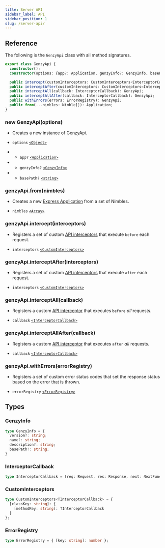 ```yaml
---
title: Server API
sidebar_label: API
sidebar_position: 1
slug: /server-api/
---
```


## Reference

The following is the `GenzyApi` class with all method signatures.

```ts
export class GenzyApi {
  constructor();
  constructor(options: {app?: Application, genzyInfo?: GenzyInfo, basePath?: string});

  public intercept(customInterceptors: CustomInterceptors<InterceptorCallback>): GenzyApi;
  public interceptAfter(customInterceptors: CustomInterceptors<InterceptorCallback>): GenzyApi;
  public interceptAll(callback: InterceptorCallback): GenzyApi;
  public interceptAllAfter(callback: InterceptorCallback): GenzyApi;
  public withErrors(errors: ErrorRegistry): GenzyApi;
  public from(...nimbles: Nimble[]): Application;
}
```

### new GenzyApi(options)

- Creates a new instance of GenzyApi.

- `options` [`<Object>`](https://developer.mozilla.org/en-US/docs/Web/JavaScript/Reference/Global_Objects/Object)
- - `app?` [`<Application>`](http://expressjs.com/en/4x/api.html#app)
- - `genzyInfo?` [`<GenzyInfo>`](#genzyinfo)
- - `basePath?` [`<string>`](https://developer.mozilla.org/en-US/docs/Web/JavaScript/Reference/Global_Objects/String)

### genzyApi.from(nimbles)

- Creates a new [Express Application](http://expressjs.com/en/4x/api.html#app) from a set of Nimbles.

- `nimbles` [`<Array>`](https://developer.mozilla.org/en-US/docs/Web/JavaScript/Reference/Global_Objects/Array)

### genzyApi.intercept(interceptors)

- Registers a set of custom [API interceptors](#interceptorcallback) that execute `before` each request.

- `interceptors` [`<CustomInterceptors>`](#custominterceptors)

### genzyApi.interceptAfter(interceptors)

- Registers a set of custom [API interceptors](#interceptorcallback) that execute `after` each request.

- `interceptors` [`<CustomInterceptors>`](#custominterceptors)

### genzyApi.interceptAll(callback)

- Registers a custom [API interceptor](#interceptorcallback) that executes `before` <i>all</i> requests.

- `callback` [`<InterceptorCallback>`](#interceptorcallback)

### genzyApi.interceptAllAfter(callback)

- Registers a custom [API interceptor](#interceptorcallback) that executes `after` <i>all</i> requests.

- `callback` [`<InterceptorCallback>`](#interceptorcallback)

### genzyApi.withErrors(errorRegistry)

- Registers a set of custom error status codes that set the response status based on the error that is thrown.

- `errorRegistry` [`<ErrorRegistry>`](#errorregistry)

## Types

### GenzyInfo

```ts
type GenzyInfo = {
  version?: string;
  name?: string;
  description?: string;
  basePath?: string;
}
```

### InterceptorCallback

```ts
type InterceptorCallback = (req: Request, res: Response, next: NextFunction) => any;
```

### CustomInterceptors

```ts
type CustomInterceptors<TInterceptorCallback> = {
  [classKey: string]: {
    [methodKey: string]: TInterceptorCallback
  }
};
```

### ErrorRegistry

```ts
type ErrorRegistry = { [key: string]: number };
```
